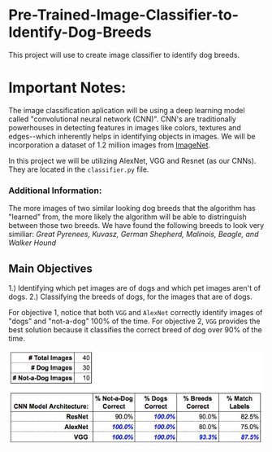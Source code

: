 # Pre-Trained-Image-Classifier-to-Identify-Dog-Breeds
This project will use to create image classifier to identify dog breeds.

# Important Notes:
The image classification aplication will be using a deep learning model called "convolutional neural network (CNN)". CNN's are traditionally powerhouses in detecting features
in images like colors, textures and edges--which inherently helps in identifying objects in images. We will be incorporation a dataset of 1.2 million images from [ImageNet](https://image-net.org/index.php).

In this project we will be utilizing AlexNet, VGG and Resnet (as our CNNs). They are located in the ```classifier.py``` file.

### Additional Information:
The more images of two similar looking dog breeds that the algorithm has "learned" from, the more likely the algorithm will be able to distringuish between those two breeds. We have found the following breeds to look very similiar: *Great Pyrenees, Kuvasz, German Shepherd, Malinois, Beagle, and Walker Hound* 


## Main Objectives
1.) Identifying which pet images are of dogs and which pet images aren't of dogs.
2.) Classifying the breeds of dogs, for the images that are of dogs.

For objective 1, notice that both ```VGG``` and ```AlexNet``` correctly identify images of "dogs" and "not-a-dog" 100% of the time.
For objective 2, ```VGG``` provides the best solution because it classifies the correct breed of dog over 90% of the time.

![Results](/results.JPG)
